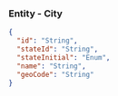 ### Entity - City

```json
{
  "id": "String",
  "stateId": "String",
  "stateInitial": "Enum",
  "name": "String",
  "geoCode": "String"
}
```

